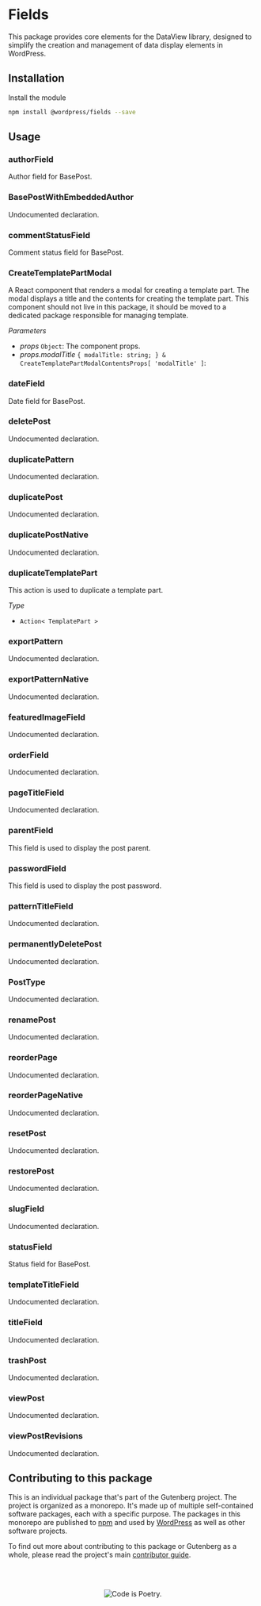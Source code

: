 # Fields

This package provides core elements for the DataView library, designed to simplify the creation and management of data display elements in WordPress.

## Installation

Install the module

```bash
npm install @wordpress/fields --save
```

## Usage

<!-- START TOKEN(Autogenerated API docs) -->

### authorField

Author field for BasePost.

### BasePostWithEmbeddedAuthor

Undocumented declaration.

### commentStatusField

Comment status field for BasePost.

### CreateTemplatePartModal

A React component that renders a modal for creating a template part. The modal displays a title and the contents for creating the template part. This component should not live in this package, it should be moved to a dedicated package responsible for managing template.

_Parameters_

-   _props_ `Object`: The component props.
-   _props.modalTitle_ `{ modalTitle: string; } & CreateTemplatePartModalContentsProps[ 'modalTitle' ]`:

### dateField

Date field for BasePost.

### deletePost

Undocumented declaration.

### duplicatePattern

Undocumented declaration.

### duplicatePost

Undocumented declaration.

### duplicatePostNative

Undocumented declaration.

### duplicateTemplatePart

This action is used to duplicate a template part.

_Type_

-   `Action< TemplatePart >`

### exportPattern

Undocumented declaration.

### exportPatternNative

Undocumented declaration.

### featuredImageField

Undocumented declaration.

### orderField

Undocumented declaration.

### pageTitleField

Undocumented declaration.

### parentField

This field is used to display the post parent.

### passwordField

This field is used to display the post password.

### patternTitleField

Undocumented declaration.

### permanentlyDeletePost

Undocumented declaration.

### PostType

Undocumented declaration.

### renamePost

Undocumented declaration.

### reorderPage

Undocumented declaration.

### reorderPageNative

Undocumented declaration.

### resetPost

Undocumented declaration.

### restorePost

Undocumented declaration.

### slugField

Undocumented declaration.

### statusField

Status field for BasePost.

### templateTitleField

Undocumented declaration.

### titleField

Undocumented declaration.

### trashPost

Undocumented declaration.

### viewPost

Undocumented declaration.

### viewPostRevisions

Undocumented declaration.

<!-- END TOKEN(Autogenerated API docs) -->

## Contributing to this package

This is an individual package that's part of the Gutenberg project. The project is organized as a monorepo. It's made up of multiple self-contained software packages, each with a specific purpose. The packages in this monorepo are published to [npm](https://www.npmjs.com/) and used by [WordPress](https://make.wordpress.org/core/) as well as other software projects.

To find out more about contributing to this package or Gutenberg as a whole, please read the project's main [contributor guide](https://github.com/WordPress/gutenberg/tree/HEAD/CONTRIBUTING.md).

<br /><br /><p align="center"><img src="https://s.w.org/style/images/codeispoetry.png?1" alt="Code is Poetry." /></p>
